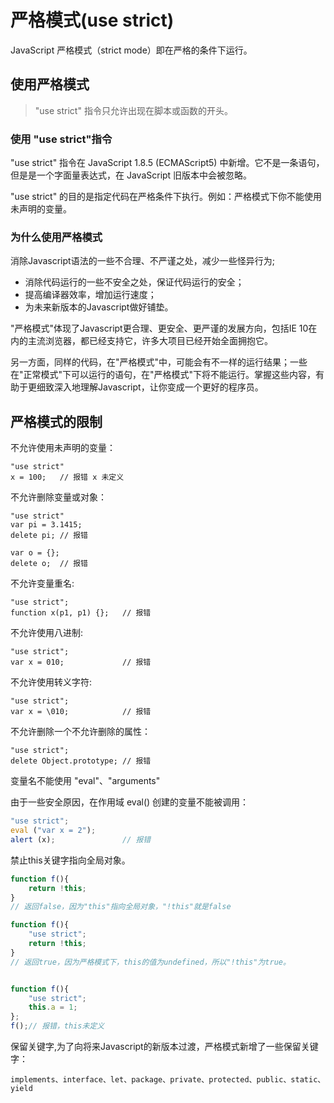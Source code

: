 # 严格模式(use strict)
JavaScript 严格模式（strict mode）即在严格的条件下运行。

## 使用严格模式
> "use strict" 指令只允许出现在脚本或函数的开头。

### 使用 \"use strict\"指令
"use strict" 指令在 JavaScript 1.8.5 (ECMAScript5) 中新增。它不是一条语句，但是是一个字面量表达式，在 JavaScript 旧版本中会被忽略。

"use strict" 的目的是指定代码在严格条件下执行。例如：严格模式下你不能使用未声明的变量。




### 为什么使用严格模式
消除Javascript语法的一些不合理、不严谨之处，减少一些怪异行为;
- 消除代码运行的一些不安全之处，保证代码运行的安全；
- 提高编译器效率，增加运行速度；
- 为未来新版本的Javascript做好铺垫。

"严格模式"体现了Javascript更合理、更安全、更严谨的发展方向，包括IE 10在内的主流浏览器，都已经支持它，许多大项目已经开始全面拥抱它。

另一方面，同样的代码，在"严格模式"中，可能会有不一样的运行结果；一些在"正常模式"下可以运行的语句，在"严格模式"下将不能运行。掌握这些内容，有助于更细致深入地理解Javascript，让你变成一个更好的程序员。

## 严格模式的限制
不允许使用未声明的变量：
```
"use strict"
x = 100;   // 报错 x 未定义
```

不允许删除变量或对象：
```
"use strict"
var pi = 3.1415;
delete pi; // 报错

var o = {};
delete o;  // 报错
```

不允许变量重名:
```
"use strict";
function x(p1, p1) {};   // 报错
```

不允许使用八进制:
```
"use strict";
var x = 010;             // 报错
```

不允许使用转义字符:
```
"use strict";
var x = \010;            // 报错
```

不允许删除一个不允许删除的属性：
```
"use strict";
delete Object.prototype; // 报错
```

变量名不能使用 "eval"、"arguments"

由于一些安全原因，在作用域 eval() 创建的变量不能被调用：
```js
"use strict";
eval ("var x = 2");
alert (x);               // 报错
```

禁止this关键字指向全局对象。
```js
function f(){
    return !this;
}
// 返回false，因为"this"指向全局对象，"!this"就是false

function f(){
    "use strict";
    return !this;
}
// 返回true，因为严格模式下，this的值为undefined，所以"!this"为true。


function f(){
    "use strict";
    this.a = 1;
};
f();// 报错，this未定义
```

保留关键字,为了向将来Javascript的新版本过渡，严格模式新增了一些保留关键字：
```
implements、interface、let、package、private、protected、public、static、yield
```
